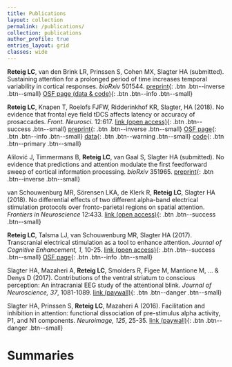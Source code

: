 ```yaml
---
title: Publications
layout: collection
permalink: /publications/
collection: publications
author_profile: true
entries_layout: grid
classes: wide
---
```


**Reteig LC**, van den Brink LR, Prinssen S, Cohen MX, Slagter HA (submitted). Sustaining attention for a prolonged period of time increases temporal variability in cortical responses. *bioRxiv* 501544. [preprint](https://doi.org/10.1101/501544){: .btn .btn--inverse .btn--small} [OSF page (data & code)](https://doi.org/10.17605/OSF.IO/EMF9H){: .btn .btn--info .btn--small}

**Reteig LC**, Knapen T, Roelofs FJFW, Ridderinkhof KR, Slagter, HA (2018). No evidence that frontal eye field tDCS affects latency or accuracy of prosaccades. *Front. Neurosci.* 12:617. [link (open access)](https://doi.org/10.3389/fnins.2018.00433){: .btn .btn--success .btn--small} [preprint](https://doi.org/10.1101/351304){: .btn .btn--inverse .btn--small} [OSF page](https://osf.io/8jpv9){: .btn .btn--info .btn--small} [data](https://doi.org/10.21942/uva.6462770){: .btn .btn--warning .btn--small} [code](https://github.com/lcreteig/sacc-tDCS){: .btn .btn--primary .btn--small}

Alilović J, Timmermans B, **Reteig LC**, van Gaal S, Slagter HA (submitted). No evidence that predictions and attention modulate the first feedforward sweep of cortical information processing. *bioRxiv* 351965. [preprint](https://doi.org/10.1101/351965){: .btn .btn--inverse .btn--small}

van Schouwenburg MR, Sörensen LKA, de Klerk R, **Reteig LC**, Slagter HA (2018). No differential effects of two different alpha-band electrical stimulation protocols over fronto-parietal regions on spatial attention. *Frontiers in Neuroscience* 12:433. [link (open access)](https://doi.org/10.3389/fnins.2018.00433){: .btn .btn--success .btn--small}

**Reteig LC**, Talsma LJ, van Schouwenburg MR, Slagter HA (2017). Transcranial electrical stimulation as a tool to enhance attention. *Journal of Cognitive Enhancement, 1*, 10-25. [link (open access)](https://doi.org/10.1007/s41465-017-0010-y){: .btn .btn--success .btn--small} [OSF page](https://osf.io/kqvap/){: .btn .btn--info .btn--small}

Slagter HA, Mazaheri A, **Reteig LC**, Smolders R, Figee M, Mantione M, ... & Denys D (2017). Contributions of the ventral striatum to conscious perception: An intracranial EEG study of the attentional blink. *Journal of Neuroscience, 37*, 1081-1089. [link (paywall)](https://doi.org/10.1523/JNEUROSCI.2282-16.2016){: .btn .btn--danger .btn--small}

Slagter HA, Prinssen S, **Reteig LC**, Mazaheri A (2016). Facilitation and inhibition in attention: functional dissociation of pre-stimulus alpha activity, P1, and N1 components. *Neuroimage, 125*, 25-35. [link (paywall)](https://doi.org/10.1016/j.neuroimage.2015.09.058){: .btn .btn--danger .btn--small}

# Summaries
